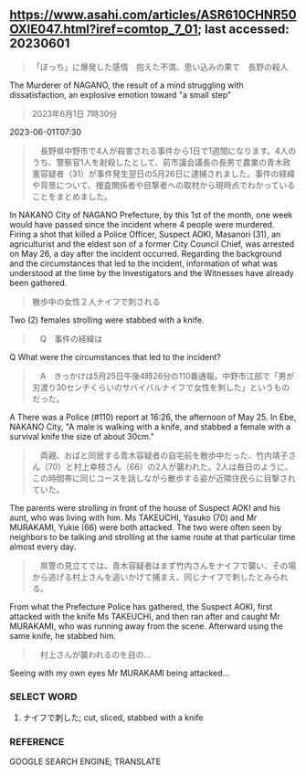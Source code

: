 ## https://www.asahi.com/articles/ASR610CHNR50OXIE047.html?iref=comtop_7_01; last accessed: 20230601

> 「ぼっち」に爆発した感情　抱えた不満、思い込みの果て　長野の殺人

The Murderer of NAGANO, the result of a mind struggling with dissatisfaction, an explosive emotion toward "a small step"

> 2023年6月1日 7時30分

2023-06-01T07:30

>　長野県中野市で4人が殺害される事件から1日で1週間になります。4人のうち、警察官1人を射殺したとして、前市議会議長の長男で農業の青木政憲容疑者（31）が事件発生翌日の5月26日に逮捕されました。事件の経緯や背景について、捜査関係者や目撃者への取材から現時点でわかっていることをまとめました。

In NAKANO City of NAGANO Prefecture, by this 1st of the month, one week would have passed since the incident where 4 people were murdered. Firing a shot that killed a Police Officer, Suspect AOKI, Masanori (31), an agriculturist and the eldest son of a former City Council Chief, was arrested on May 26, a day after the incident occurred. Regarding the background and the circumstances that led to the incident, information of what was understood at the time by the Investigators and the Witnesses have already been gathered.

> 散歩中の女性２人ナイフで刺される

Two (2) females strolling were stabbed with a knife.

>　Q　事件の経緯は

Q What were the circumstances that led to the incident?

>　A　きっかけは5月25日午後4時26分の110番通報。中野市江部で「男が刃渡り30センチくらいのサバイバルナイフで女性を刺した」というものだった。

A There was a Police (#110) report at 16:26, the afternoon of May 25. In Ebe, NAKANO City, "A male is walking with a knife, and stabbed a female with a survival knife the size of about 30cm." 

>　両親、おばと同居する青木容疑者の自宅前を散歩中だった、竹内靖子さん（70）と村上幸枝さん（66）の2人が襲われた。2人は毎日のように、この時間帯に同じコースを話しながら散歩する姿が近隣住民らに目撃されていた。

The parents were strolling in front of the house of Suspect AOKI and his aunt, who was living with him. Ms TAKEUCHI, Yasuko (70) and Mr MURAKAMI, Yukie (66) were both attacked. The two were often seen by neighbors to be talking and strolling at the same route at that particular time almost every day.

>　県警の見立てでは、青木容疑者はまず竹内さんをナイフで襲い、その場から逃げる村上さんを追いかけて捕まえ、同じナイフで刺したとみられる。

From what the Prefecture Police has gathered, the Suspect AOKI, first attacked with the knife Ms TAKEUCHI, and then ran after and caught Mr MURAKAMI, who was running away from the scene. Afterward using the same knife, he stabbed him.

>　村上さんが襲われるのを目の…

Seeing with my own eyes Mr MURAKAMI being attacked...

### SELECT WORD

1) ナイフで刺した; cut, sliced, stabbed with a knife

### REFERENCE

GOOGLE SEARCH ENGINE; TRANSLATE
